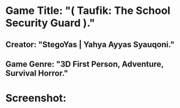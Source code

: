 # Game Title: "( Taufik: The School Security Guard )."
## Creator: "StegoYas | Yahya Ayyas Syauqoni."
## Game Genre: "3D First Person, Adventure, Survival Horror."

# Screenshot:
